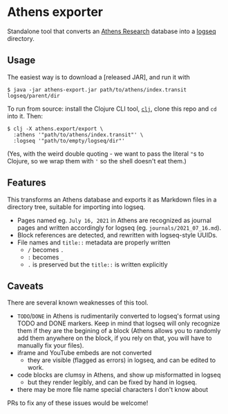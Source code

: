 # Athens exporter

Standalone tool that converts an
[Athens Research](https://github.com/athensresearch/athens) database into a
[logseq](https://github.com/logseq/logseq) directory.

## Usage

The easiest way is to download a [released JAR], and run it with

```
$ java -jar athens-export.jar path/to/athens/index.transit logseq/parent/dir
```

To run from source: install the Clojure CLI tool,
[`clj`](https://clojure.org/guides/getting_started#_clojure_installer_and_cli_tools),
clone this repo and `cd` into it. Then:

```
$ clj -X athens.export/export \
  :athens '"path/to/athens/index.transit"' \
  :logseq '"path/to/empty/logseq/dir"'
```

(Yes, with the weird double quoting - we want to pass the literal `"`s to
Clojure, so we wrap them with `'` so the shell doesn't eat them.)

## Features

This transforms an Athens database and exports it as Markdown files in a
directory tree, suitable for importing into logseq.

- Pages named eg. `July 16, 2021` in Athens are recognized as journal pages and
  written accordingly for logseq (eg. `journals/2021_07_16.md`).
- Block references are detected, and rewritten with logseq-style UUIDs.
- File names and `title::` metadata are properly written
  - `/` becomes `.`
  - `:` becomes `_`
  - `.` is preserved but the `title::` is written explicitly

## Caveats

There are several known weaknesses of this tool.

- `TODO`/`DONE` in Athens is rudimentarily converted to logseq's format using
  TODO and DONE markers. Keep in mind that logseq will only recognize them if
  they are the begining of a block (Athens allows you to randomly add them
  anywhere on the block, if you rely on that, you will have to manually fix
  your files).
- iframe and YouTube embeds are not converted
  - they are visible (flagged as errors) in logseq, and can be edited to work.
- code blocks are clumsy in Athens, and show up misformatted in logseq
  - but they render legibly, and can be fixed by hand in logseq.
- there may be more file name special characters I don't know about

PRs to fix any of these issues would be welcome!

